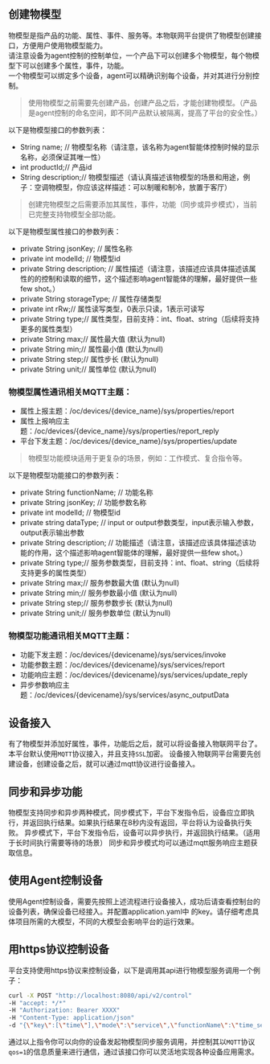 ## 创建物模型
物模型是指产品的功能、属性、事件、服务等。本物联网平台提供了物模型创建接口，方便用户使用物模型能力。  
请注意设备为agent控制的控制单位，一个产品下可以创建多个物模型，每个物模型下可以创建多个属性，事件，功能。  
一个物模型可以绑定多个设备，agent可以精确识别每个设备，并对其进行分别控制。
> 使用物模型之前需要先创建产品，创建产品之后，才能创建物模型。（产品是agent控制的命名空间，即不同产品默认被隔离，提高了平台的安全性。） 

以下是物模型接口的参数列表：
* String name; // 物模型名称（请注意，该名称为agent智能体控制时候的显示名称，必须保证其唯一性）  
* int productId;// 产品id  
* String description;// 物模型描述（请认真描述该物模型的场景和用途，例子：空调物模型，你应该这样描述：可以制暖和制冷，放置于客厅）

> 创建完物模型之后需要添加其属性，事件，功能（同步或异步模式），当前已完整支持物模型全部功能。

以下是物模型属性接口的参数列表：  
* private String jsonKey; // 属性名称  
* private int modelId; // 物模型id  
* private String description; // 属性描述（请注意，该描述应该具体描述该属性的的控制和读取的细节，这个描述影响agent智能体的理解，最好提供一些few shot。）   
* private String storageType; // 属性存储类型   
* private int rRw;// 属性读写类型，0表示只读，1表示可读写  
* private String type;// 属性类型，目前支持：int、float、string（后续将支持更多的属性类型）   
* private String max;// 属性最大值  (默认为null)     
* private String min;// 属性最小值  (默认为null)   
* private String step;// 属性步长  (默认为null)   
* private String unit;// 属性单位  (默认为null)

### 物模型属性通讯相关MQTT主题：
* 属性上报主题：/oc/devices/{device_name}/sys/properties/report 
* 属性上报响应主题：/oc/devices/{device_name}/sys/properties/report_reply 
* 平台下发主题：/oc/devices/{device_name}/sys/properties/update 
> 物模型功能模块适用于更复杂的场景，例如：工作模式、复合指令等。

以下是物模型功能接口的参数列表：
* private String functionName; // 功能名称
* private String jsonKey; // 功能参数名称
* private int modelId; // 物模型id
* private string dataType; // input or output参数类型，input表示输入参数，output表示输出参数
* private String description; // 功能描述（请注意，该描述应该具体描述该功能的作用，这个描述影响agent智能体的理解，最好提供一些few shot。）
* private String type;// 服务参数类型，目前支持：int、float、string（后续将支持更多的属性类型）
* private String max;// 服务参数最大值  (默认为null)
* private String min;// 服务参数最小值  (默认为null)
* private String step;// 服务参数步长  (默认为null)
* private String unit;// 服务参数单位  (默认为null)

### 物模型功能通讯相关MQTT主题：
* 功能下发主题：/oc/devices/{devicename}/sys/services/invoke
* 功能参数主题：/oc/devices/{devicename}/sys/services/report
* 功能响应主题：/oc/devices/{devicename}/sys/services/update_reply
* 异步参数响应主题：/oc/devices/{devicename}/sys/services/async_outputData

## 设备接入
有了物模型并添加好属性，事件，功能后之后，就可以将设备接入物联网平台了。本平台默认使用`MQTT`协议接入，并且支持`SSL`加密。
设备接入物联网平台需要先创建设备，创建设备之后，就可以通过mqtt协议进行设备接入。

## 同步和异步功能
物模型支持同步和异步两种模式，同步模式下，平台下发指令后，设备应立即执行，并返回执行结果。如果执行结果在8秒内没有返回，平台将认为设备执行失败。
异步模式下，平台下发指令后，设备可以异步执行，并返回执行结果。（适用于长时间执行需要等待的场景）
同步和异步模式均可以通过mqtt服务响应主题获取信息。

## 使用Agent控制设备
使用Agent控制设备，需要先按照上述流程进行设备接入，成功后请查看控制台的设备列表，确保设备已经接入。并配置application.yaml中
的key。请仔细考虑具体项目所需的大模型，不同的大模型会影响平台的运行效果。

## 用https协议控制设备
平台支持使用https协议来控制设备，以下是调用其api进行物模型服务调用一个例子：
```bash
curl -X POST "http://localhost:8080/api/v2/control" 
-H "accept: */*" 
-H "Authorization: Bearer XXXX" 
-H "Content-Type: application/json" 
-d "{\"key\":[\"time\"],\"mode\":\"service\",\"functionName\":\"time_set\",\"name\":\"{device_name}\",\"qos\":1,\"status\":\"sync\",\"value\":[\"off\"]}"
```
通过以上指令你可以向你的设备发起物模型同步服务调用，并控制其以`MQTT`协议 `qos=1`的信息质量来进行通信，通过该接口你可以灵活地实现各种设备应用需求。